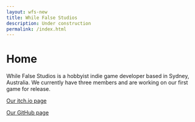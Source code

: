 ```yaml
---
layout: wfs-new
title: While False Studios
description: Under construction
permalink: /index.html
---
```

# Home

While False Studios is a hobbyist indie game developer based in Sydney, Australia. We currently have three members and are working on our first game for release.

[Our itch.io page](http://wfs.itch.io/)

[Our GitHub page](http://www.github.com/whilefalsestudios/)